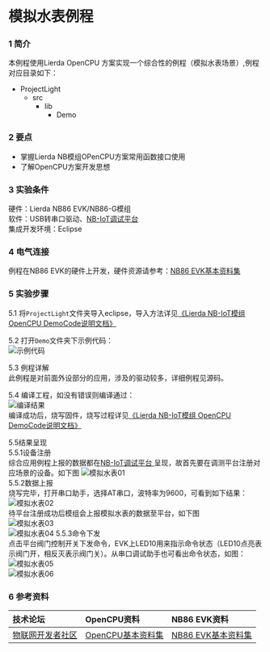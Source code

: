 # 模拟水表例程

### 1 简介

本例程使用Lierda OpenCPU 方案实现一个综合性的例程（模拟水表场景）,例程对应目录如下：

- ProjectLight
  - src
    - lib
      - Demo

### 2 要点

- 掌握Lierda NB模组OPenCPU方案常用函数接口使用
- 了解OpenCPU方案开发思想


### 3 实验条件

硬件：Lierda NB86 EVK/NB86-G模组  
软件：USB转串口驱动、[NB-IoT调试平台 ](http://nbiot.iot-ism.com)  
集成开发环境：Eclipse  

### 4 电气连接
例程在NB86 EVK的硬件上开发，硬件资源请参考：[NB86 EVK基本资料集](https://github.com/lierda-nb-iot-team/Lierda_NB86_EVK)
### 5 实验步骤
5.1 将`ProjectLight`文件夹导入eclipse，导入方法详见[《Lierda NB-IoT模组 OpenCPU DemoCode说明文档》
](../../Doc/基本资料/Lierda_NB-IoT模组OpenCPU_DEMO说明文档V1.8_190403.pdf)

5.2 打开`Demo`文件夹下示例代码：  
![示例代码](../../Picture/光感示例代码1.png)

5.3 例程详解  
此例程是对前面外设部分的应用，涉及的驱动较多，详细例程见源码。  

5.4  编译工程，如没有错误则编译通过：  
![编译结果](../../Picture/编译结果.jpg)  
编译成功后，烧写固件，烧写过程详见[《Lierda NB-IoT模组 OpenCPU DemoCode说明文档》
](../../Doc/基本资料/Lierda_NB-IoT模组OpenCPU_DEMO说明文档V1.8_190403.pdf)

5.5结果呈现  
5.5.1设备注册  
综合应用例程上报的数据都在[NB-IoT调试平台 ](http://nbiot.iot-ism.com)呈现，故首先要在调测平台注册对应场景的设备。如下图
![模拟水表01](../../Picture/模拟水表01.png)  
5.5.2数据上报  
烧写完毕，打开串口助手，选择AT串口，波特率为9600，可看到如下结果：
![模拟水表02](../../Picture/模拟水表02.png)  
待平台注册成功后模组会上报模拟水表的数据至平台，如下图  
![模拟水表03](../../Picture/模拟水表03.png)   
![模拟水表04](../../Picture/模拟水表04.png) 
5.5.3命令下发  
点击平台阀门控制开关下发命令，EVK上LED10用来指示命令状态（LED10点亮表示阀门开，相反灭表示阀门关）。从串口调试助手也可看出命令状态，如图：  
![模拟水表05](../../Picture/模拟水表05.png)   
![模拟水表06](../../Picture/模拟水表06.png) 


### 6 参考资料

| 技术论坛 | OpenCPU资料 | NB86 EVK资料
| :----------- | :----------- | :----------- |
| [物联网开发者社区](http://bbs.lierda.com) |  [OpenCPU基本资料集](https://github.com/lierda-nb-iot-team/Lierda_OpenCPU_SDK) |  [NB86 EVK基本资料集](https://github.com/lierda-nb-iot-team/Lierda_NB86_EVK) |
